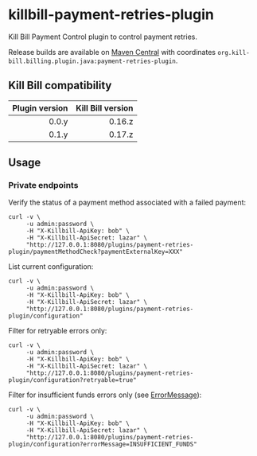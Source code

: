 killbill-payment-retries-plugin
===============================

Kill Bill Payment Control plugin to control payment retries.

Release builds are available on [Maven Central](http://search.maven.org/#search%7Cga%7C1%7Cg%3A%22org.kill-bill.billing.plugin.java%22%20AND%20a%3A%22payment-retries-plugin%22) with coordinates `org.kill-bill.billing.plugin.java:payment-retries-plugin`.

Kill Bill compatibility
-----------------------

| Plugin version | Kill Bill version |
| -------------: | ----------------: |
| 0.0.y          | 0.16.z            |
| 0.1.y          | 0.17.z            |


Usage
-----

### Private endpoints

Verify the status of a payment method associated with a failed payment:

```
curl -v \
     -u admin:password \
     -H "X-Killbill-ApiKey: bob" \
     -H "X-Killbill-ApiSecret: lazar" \
     "http://127.0.0.1:8080/plugins/payment-retries-plugin/paymentMethodCheck?paymentExternalKey=XXX"
```

List current configuration:

```
curl -v \
     -u admin:password \
     -H "X-Killbill-ApiKey: bob" \
     -H "X-Killbill-ApiSecret: lazar" \
     "http://127.0.0.1:8080/plugins/payment-retries-plugin/configuration"
```

Filter for retryable errors only:

```
curl -v \
     -u admin:password \
     -H "X-Killbill-ApiKey: bob" \
     -H "X-Killbill-ApiSecret: lazar" \
     "http://127.0.0.1:8080/plugins/payment-retries-plugin/configuration?retryable=true"
```

Filter for insufficient funds errors only (see [ErrorMessage](https://github.com/killbill/killbill-payment-retries-plugin/blob/master/src/main/java/org/killbill/billing/plugin/payment/retries/rules/ErrorMessage.java)):

```
curl -v \
     -u admin:password \
     -H "X-Killbill-ApiKey: bob" \
     -H "X-Killbill-ApiSecret: lazar" \
     "http://127.0.0.1:8080/plugins/payment-retries-plugin/configuration?errorMessage=INSUFFICIENT_FUNDS"
```
